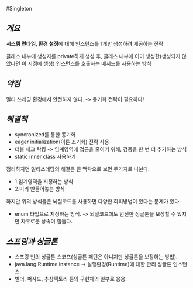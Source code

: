 #Singleton

*개요*
-

**시스템 런타임, 환경 설정**에 대해 인스턴스를 1개만 생성하려 제공하는 전략

클래스 내부에 생성자를 private하게 생성 후, 클래스 내부에 이미 생성한(생성되지 않았다면 이 시점에 생성) 인스턴스를 호출하는 메서드를 사용하는 방식

*약점*
-
멀티 쓰레딩 환경에서 안전하지 않다. -> 동기화 전략이 필요하다!

*해결책*
-
- syncronized를 통한 동기화
- eager initialization(이른 초기화) 전략 사용
- 더블 체크 락킹 -> 임계영역에 접근을 줄이기 위해, 검증을 한 번 더 추가하는 방식
- static inner class 사용하기

정리하자면 멀티쓰레딩의 해결은 큰 맥락으로 보면 두가지로 나뉜다.
- 1.임계영역을 지정하는 방식
- 2.미리 만들어놓는 방식

하지만 위의 방식들은 뇌절코드를 사용하면 다양한 회피방법이 있다는 문제가 있다.
- enum 타입으로 지정하는 방식. -> 뇌절코드에도 안전한 싱글톤을 보장할 수 있지만 자유로운 상속이 힘들다.

*스프링과 싱글톤*
-
- 스프링 빈의 싱글톤 스코프(싱글톤 패턴은 아니지만 싱글톤을 보장하는 방법).
- java.lang.Runtime instance -> 실행환경(Runtime)에 대한 관리 싱글톤 인스턴스.
- 빌더, 퍼사드, 추상팩토리 등의 구현체의 일부로 응용.

